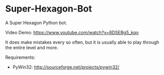 Super-Hexagon-Bot
=================
A Super Hexagon Python bot.

Video Demo: https://www.youtube.com/watch?v=8DSEBg5_kqo

It does make mistakes every so often, but it is usually able to play through the entire level and more.

Requirements:
- PyWin32: http://sourceforge.net/projects/pywin32/

